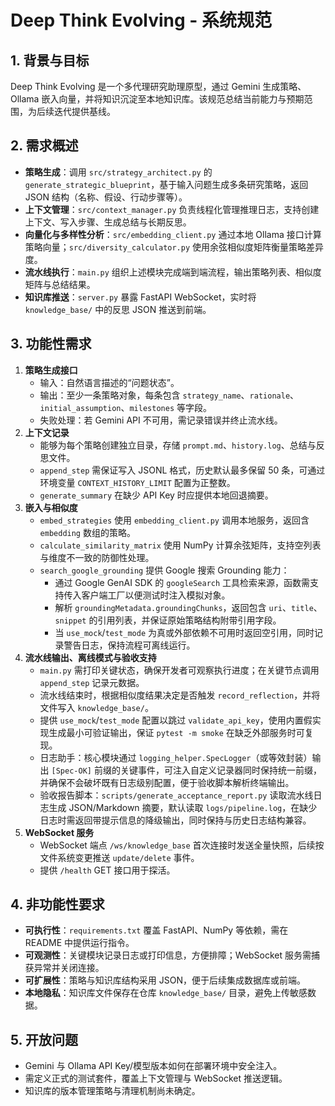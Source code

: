 # Deep Think Evolving - 系统规范

## 1. 背景与目标
Deep Think Evolving 是一个多代理研究助理原型，通过 Gemini 生成策略、Ollama 嵌入向量，并将知识沉淀至本地知识库。该规范总结当前能力与预期范围，为后续迭代提供基线。

## 2. 需求概述
- **策略生成**：调用 `src/strategy_architect.py` 的 `generate_strategic_blueprint`，基于输入问题生成多条研究策略，返回 JSON 结构（名称、假设、行动步骤等）。
- **上下文管理**：`src/context_manager.py` 负责线程化管理推理日志，支持创建上下文、写入步骤、生成总结与长期反思。
- **向量化与多样性分析**：`src/embedding_client.py` 通过本地 Ollama 接口计算策略向量；`src/diversity_calculator.py` 使用余弦相似度矩阵衡量策略差异度。
- **流水线执行**：`main.py` 组织上述模块完成端到端流程，输出策略列表、相似度矩阵与总结结果。
- **知识库推送**：`server.py` 暴露 FastAPI WebSocket，实时将 `knowledge_base/` 中的反思 JSON 推送到前端。

## 3. 功能性需求
1. **策略生成接口**
   - 输入：自然语言描述的“问题状态”。
   - 输出：至少一条策略对象，每条包含 `strategy_name`、`rationale`、`initial_assumption`、`milestones` 等字段。
   - 失败处理：若 Gemini API 不可用，需记录错误并终止流水线。
2. **上下文记录**
   - 能够为每个策略创建独立目录，存储 `prompt.md`、`history.log`、总结与反思文件。
   - `append_step` 需保证写入 JSONL 格式，历史默认最多保留 50 条，可通过环境变量 `CONTEXT_HISTORY_LIMIT` 配置为正整数。
   - `generate_summary` 在缺少 API Key 时应提供本地回退摘要。
3. **嵌入与相似度**
   - `embed_strategies` 使用 `embedding_client.py` 调用本地服务，返回含 `embedding` 数组的策略。
   - `calculate_similarity_matrix` 使用 NumPy 计算余弦矩阵，支持空列表与维度不一致的防御性处理。
   - `search_google_grounding` 提供 Google 搜索 Grounding 能力：
     - 通过 Google GenAI SDK 的 `googleSearch` 工具检索来源，函数需支持传入客户端工厂以便测试时注入模拟对象。
     - 解析 `groundingMetadata.groundingChunks`，返回包含 `uri`、`title`、`snippet` 的引用列表，并保证原始策略结构附带引用字段。
     - 当 `use_mock`/`test_mode` 为真或外部依赖不可用时返回空引用，同时记录警告日志，保持流程可离线运行。
4. **流水线输出、离线模式与验收支持**
   - `main.py` 需打印关键状态，确保开发者可观察执行进度；在关键节点调用 `append_step` 记录元数据。
   - 流水线结束时，根据相似度结果决定是否触发 `record_reflection`，并将文件写入 `knowledge_base/`。
   - 提供 `use_mock`/`test_mode` 配置以跳过 `validate_api_key`，使用内置假实现生成最小可验证输出，保证 `pytest -m smoke` 在缺乏外部服务时可复现。
   - 日志助手：核心模块通过 `logging_helper.SpecLogger`（或等效封装）输出 `[Spec-OK]` 前缀的关键事件，可注入自定义记录器同时保持统一前缀，并确保不会破坏既有日志级别配置，便于验收脚本解析终端输出。
   - 验收报告脚本：`scripts/generate_acceptance_report.py` 读取流水线日志生成 JSON/Markdown 摘要，默认读取 `logs/pipeline.log`，在缺少日志时需返回带提示信息的降级输出，同时保持与历史日志结构兼容。
5. **WebSocket 服务**
   - WebSocket 端点 `/ws/knowledge_base` 首次连接时发送全量快照，后续按文件系统变更推送 `update/delete` 事件。
   - 提供 `/health` GET 接口用于探活。

## 4. 非功能性要求
- **可执行性**：`requirements.txt` 覆盖 FastAPI、NumPy 等依赖，需在 README 中提供运行指令。
- **可观测性**：关键模块记录日志或打印信息，方便排障；WebSocket 服务需捕获异常并关闭连接。
- **可扩展性**：策略与知识库结构采用 JSON，便于后续集成数据库或前端。
- **本地隐私**：知识库文件保存在仓库 `knowledge_base/` 目录，避免上传敏感数据。

## 5. 开放问题
- Gemini 与 Ollama API Key/模型版本如何在部署环境中安全注入。
- 需定义正式的测试套件，覆盖上下文管理与 WebSocket 推送逻辑。
- 知识库的版本管理策略与清理机制尚未确定。
